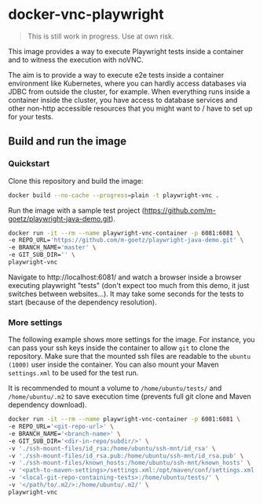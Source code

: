 # docker-vnc-playwright

> This is still work in progress. Use at own risk.

This image provides a way to execute Playwright tests inside a container and to witness the execution with noVNC. 

The aim is to provide a way to execute e2e tests inside a container environment like Kubernetes, where you can hardly access databases via JDBC from outside the cluster, for example. When everything runs inside a container inside the cluster, you have access to database services and other non-http accessible resources that you might want to / have to set up for your tests.

## Build and run the image

### Quickstart

Clone this repository and build the image:

```bash
docker build --no-cache --progress=plain -t playwright-vnc .
```

Run the image with a sample test project (https://github.com/m-goetz/playwright-java-demo.git).

```bash
docker run -it --rm --name playwright-vnc-container -p 6081:6081 \
-e REPO_URL='https://github.com/m-goetz/playwright-java-demo.git' \
-e BRANCH_NAME='master' \
-e GIT_SUB_DIR='' \
playwright-vnc
```

Navigate to http://localhost:6081/ and watch a browser inside a browser executing playwright "tests" (don't expect too much from this demo, it just switches between websites...). It may take some seconds for the tests to start (because of the dependency resolution).

### More settings

The following example shows more settings for the image. For instance, you can pass your ssh keys inside the container to allow `git` to clone the repository. Make sure that the mounted ssh files are readable to the `ubuntu (1000)` user inside the container. You can also mount your Maven `settings.xml` to be used for the test run. 

It is recommended to mount a volume to `/home/ubuntu/tests/` and `/home/ubuntu/.m2` to save execution time (prevents full git clone and Maven dependency download).

```bash
docker run -it --rm --name playwright-vnc-container -p 6081:6081 \
-e REPO_URL='<git-repo-url>' \
-e BRANCH_NAME='<branch-name>' \
-e GIT_SUB_DIR='<dir-in-repo/subdir/>' \
-v './ssh-mount-files/id_rsa:/home/ubuntu/ssh-mnt/id_rsa' \
-v './ssh-mount-files/id_rsa.pub:/home/ubuntu/ssh-mnt/id_rsa.pub' \
-v './ssh-mount-files/known_hosts:/home/ubuntu/ssh-mnt/known_hosts' \
-v '<path-to-maven-settings>/settings.xml:/opt/maven/conf/settings.xml' \
-v '<local-git-repo-containing-tests>:/home/ubuntu/tests/' \
-v '</path/to/.m2/>:/home/ubuntu/.m2/' \
playwright-vnc
```
